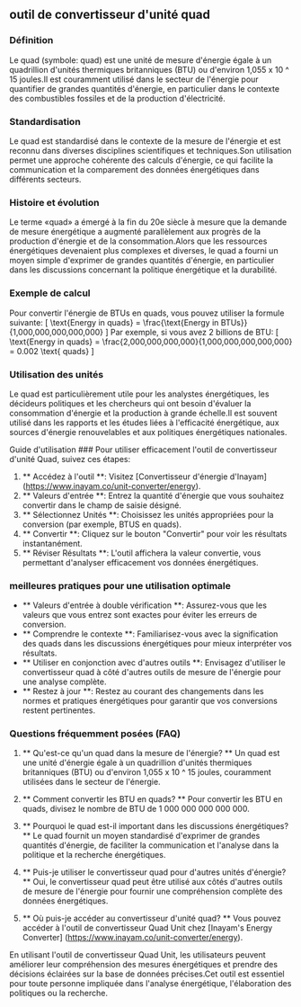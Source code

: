 ## outil de convertisseur d'unité quad

### Définition
Le quad (symbole: quad) est une unité de mesure d'énergie égale à un quadrillion d'unités thermiques britanniques (BTU) ou d'environ 1,055 x 10 ^ 15 joules.Il est couramment utilisé dans le secteur de l'énergie pour quantifier de grandes quantités d'énergie, en particulier dans le contexte des combustibles fossiles et de la production d'électricité.

### Standardisation
Le quad est standardisé dans le contexte de la mesure de l'énergie et est reconnu dans diverses disciplines scientifiques et techniques.Son utilisation permet une approche cohérente des calculs d'énergie, ce qui facilite la communication et la comparement des données énergétiques dans différents secteurs.

### Histoire et évolution
Le terme «quad» a émergé à la fin du 20e siècle à mesure que la demande de mesure énergétique a augmenté parallèlement aux progrès de la production d'énergie et de la consommation.Alors que les ressources énergétiques devenaient plus complexes et diverses, le quad a fourni un moyen simple d'exprimer de grandes quantités d'énergie, en particulier dans les discussions concernant la politique énergétique et la durabilité.

### Exemple de calcul
Pour convertir l'énergie de BTUs en quads, vous pouvez utiliser la formule suivante:
\[ \text{Energy in quads} = \frac{\text{Energy in BTUs}}{1,000,000,000,000,000} \]
Par exemple, si vous avez 2 billions de BTU:
\[ \text{Energy in quads} = \frac{2,000,000,000,000}{1,000,000,000,000,000} = 0.002 \text{ quads} \]

### Utilisation des unités
Le quad est particulièrement utile pour les analystes énergétiques, les décideurs politiques et les chercheurs qui ont besoin d'évaluer la consommation d'énergie et la production à grande échelle.Il est souvent utilisé dans les rapports et les études liées à l'efficacité énergétique, aux sources d'énergie renouvelables et aux politiques énergétiques nationales.

Guide d'utilisation ###
Pour utiliser efficacement l'outil de convertisseur d'unité Quad, suivez ces étapes:
1. ** Accédez à l'outil **: Visitez [Convertisseur d'énergie d'Inayam] (https://www.inayam.co/unit-converter/energy).
2. ** Valeurs d'entrée **: Entrez la quantité d'énergie que vous souhaitez convertir dans le champ de saisie désigné.
3. ** Sélectionnez Unités **: Choisissez les unités appropriées pour la conversion (par exemple, BTUS en quads).
4. ** Convertir **: Cliquez sur le bouton "Convertir" pour voir les résultats instantanément.
5. ** Réviser Résultats **: L'outil affichera la valeur convertie, vous permettant d'analyser efficacement vos données énergétiques.

### meilleures pratiques pour une utilisation optimale
- ** Valeurs d'entrée à double vérification **: Assurez-vous que les valeurs que vous entrez sont exactes pour éviter les erreurs de conversion.
- ** Comprendre le contexte **: Familiarisez-vous avec la signification des quads dans les discussions énergétiques pour mieux interpréter vos résultats.
- ** Utiliser en conjonction avec d'autres outils **: Envisagez d'utiliser le convertisseur quad à côté d'autres outils de mesure de l'énergie pour une analyse complète.
- ** Restez à jour **: Restez au courant des changements dans les normes et pratiques énergétiques pour garantir que vos conversions restent pertinentes.

### Questions fréquemment posées (FAQ)

1. ** Qu'est-ce qu'un quad dans la mesure de l'énergie? **
Un quad est une unité d'énergie égale à un quadrillion d'unités thermiques britanniques (BTU) ou d'environ 1,055 x 10 ^ 15 joules, couramment utilisées dans le secteur de l'énergie.

2. ** Comment convertir les BTU en quads? **
Pour convertir les BTU en quads, divisez le nombre de BTU de 1 000 000 000 000 000.

3. ** Pourquoi le quad est-il important dans les discussions énergétiques? **
Le quad fournit un moyen standardisé d'exprimer de grandes quantités d'énergie, de faciliter la communication et l'analyse dans la politique et la recherche énergétiques.

4. ** Puis-je utiliser le convertisseur quad pour d'autres unités d'énergie? **
Oui, le convertisseur quad peut être utilisé aux côtés d'autres outils de mesure de l'énergie pour fournir une compréhension complète des données énergétiques.

5. ** Où puis-je accéder au convertisseur d'unité quad? **
Vous pouvez accéder à l'outil de convertisseur Quad Unit chez [Inayam's Energy Converter] (https://www.inayam.co/unit-converter/energy).

En utilisant l'outil de convertisseur Quad Unit, les utilisateurs peuvent améliorer leur compréhension des mesures énergétiques et prendre des décisions éclairées sur la base de données précises.Cet outil est essentiel pour toute personne impliquée dans l'analyse énergétique, l'élaboration des politiques ou la recherche.